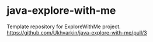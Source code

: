 # java-explore-with-me
Template repository for ExploreWithMe project.
https://github.com/Ukhvarkin/java-explore-with-me/pull/3
